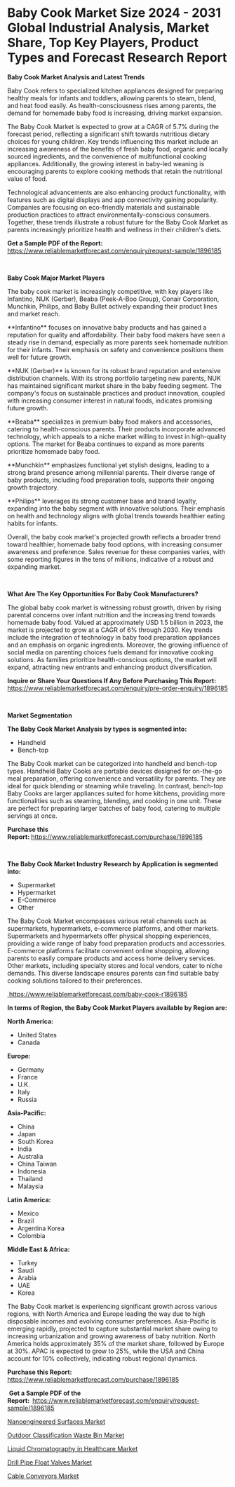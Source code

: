 <p><h1>Baby Cook Market Size 2024 - 2031 Global Industrial Analysis, Market Share, Top Key Players, Product Types and Forecast Research Report</h1></p><p><strong>Baby Cook Market Analysis and Latest Trends</strong></p>
<p><p>Baby Cook refers to specialized kitchen appliances designed for preparing healthy meals for infants and toddlers, allowing parents to steam, blend, and heat food easily. As health-consciousness rises among parents, the demand for homemade baby food is increasing, driving market expansion.</p><p>The Baby Cook Market is expected to grow at a CAGR of 5.7% during the forecast period, reflecting a significant shift towards nutritious dietary choices for young children. Key trends influencing this market include an increasing awareness of the benefits of fresh baby food, organic and locally sourced ingredients, and the convenience of multifunctional cooking appliances. Additionally, the growing interest in baby-led weaning is encouraging parents to explore cooking methods that retain the nutritional value of food.</p><p>Technological advancements are also enhancing product functionality, with features such as digital displays and app connectivity gaining popularity. Companies are focusing on eco-friendly materials and sustainable production practices to attract environmentally-conscious consumers. Together, these trends illustrate a robust future for the Baby Cook Market as parents increasingly prioritize health and wellness in their children's diets.</p></p>
<p><strong>Get a Sample PDF of the Report:&nbsp;</strong> <a href="https://www.reliablemarketforecast.com/enquiry/request-sample/1896185?utm_campaign=1080&utm_medium=2&utm_source=Github&utm_content=ia&utm_term=24102024&utm_id=baby-cook">https://www.reliablemarketforecast.com/enquiry/request-sample/1896185</a></p>
<p>&nbsp;</p>
<p><strong>Baby Cook Major Market Players</strong></p>
<p><p>The baby cook market is increasingly competitive, with key players like Infantino, NUK (Gerber), Beaba (Peek-A-Boo Group), Conair Corporation, Munchkin, Philips, and Baby Bullet actively expanding their product lines and market reach. </p><p>**Infantino** focuses on innovative baby products and has gained a reputation for quality and affordability. Their baby food makers have seen a steady rise in demand, especially as more parents seek homemade nutrition for their infants. Their emphasis on safety and convenience positions them well for future growth.</p><p>**NUK (Gerber)** is known for its robust brand reputation and extensive distribution channels. With its strong portfolio targeting new parents, NUK has maintained significant market share in the baby feeding segment. The company's focus on sustainable practices and product innovation, coupled with increasing consumer interest in natural foods, indicates promising future growth.</p><p>**Beaba** specializes in premium baby food makers and accessories, catering to health-conscious parents. Their products incorporate advanced technology, which appeals to a niche market willing to invest in high-quality options. The market for Beaba continues to expand as more parents prioritize homemade baby food.</p><p>**Munchkin** emphasizes functional yet stylish designs, leading to a strong brand presence among millennial parents. Their diverse range of baby products, including food preparation tools, supports their ongoing growth trajectory.</p><p>**Philips** leverages its strong customer base and brand loyalty, expanding into the baby segment with innovative solutions. Their emphasis on health and technology aligns with global trends towards healthier eating habits for infants.</p><p>Overall, the baby cook market's projected growth reflects a broader trend toward healthier, homemade baby food options, with increasing consumer awareness and preference. Sales revenue for these companies varies, with some reporting figures in the tens of millions, indicative of a robust and expanding market.</p></p>
<p>&nbsp;</p>
<p><strong>What Are The Key Opportunities For Baby Cook Manufacturers?</strong></p>
<p><p>The global baby cook market is witnessing robust growth, driven by rising parental concerns over infant nutrition and the increasing trend towards homemade baby food. Valued at approximately USD 1.5 billion in 2023, the market is projected to grow at a CAGR of 6% through 2030. Key trends include the integration of technology in baby food preparation appliances and an emphasis on organic ingredients. Moreover, the growing influence of social media on parenting choices fuels demand for innovative cooking solutions. As families prioritize health-conscious options, the market will expand, attracting new entrants and enhancing product diversification.</p></p>
<p><strong>Inquire or Share Your Questions If Any Before Purchasing This Report:</strong> <a href="https://www.reliablemarketforecast.com/enquiry/pre-order-enquiry/1896185?utm_campaign=1080&utm_medium=2&utm_source=Github&utm_content=ia&utm_term=24102024&utm_id=baby-cook">https://www.reliablemarketforecast.com/enquiry/pre-order-enquiry/1896185</a></p>
<p>&nbsp;</p>
<p><strong>Market Segmentation</strong></p>
<p><strong>The Baby Cook Market Analysis by types is segmented into:</strong></p>
<p><ul><li>Handheld</li><li>Bench-top</li></ul></p>
<p><p>The Baby Cook market can be categorized into handheld and bench-top types. Handheld Baby Cooks are portable devices designed for on-the-go meal preparation, offering convenience and versatility for parents. They are ideal for quick blending or steaming while traveling. In contrast, bench-top Baby Cooks are larger appliances suited for home kitchens, providing more functionalities such as steaming, blending, and cooking in one unit. These are perfect for preparing larger batches of baby food, catering to multiple servings at once.</p></p>
<p><strong>Purchase this Report:&nbsp;</strong><a href="https://www.reliablemarketforecast.com/purchase/1896185?utm_campaign=1080&utm_medium=2&utm_source=Github&utm_content=ia&utm_term=24102024&utm_id=baby-cook">https://www.reliablemarketforecast.com/purchase/1896185</a></p>
<p>&nbsp;</p>
<p><strong>The Baby Cook Market Industry Research by Application is segmented into:</strong></p>
<p><ul><li>Supermarket</li><li>Hypermarket</li><li>E-Commerce</li><li>Other</li></ul></p>
<p><p>The Baby Cook Market encompasses various retail channels such as supermarkets, hypermarkets, e-commerce platforms, and other markets. Supermarkets and hypermarkets offer physical shopping experiences, providing a wide range of baby food preparation products and accessories. E-commerce platforms facilitate convenient online shopping, allowing parents to easily compare products and access home delivery services. Other markets, including specialty stores and local vendors, cater to niche demands. This diverse landscape ensures parents can find suitable baby cooking solutions tailored to their preferences.</p></p>
<p><a href="https://www.reliablemarketforecast.com/baby-cook-r1896185?utm_campaign=1080&utm_medium=2&utm_source=Github&utm_content=ia&utm_term=24102024&utm_id=baby-cook">&nbsp;https://www.reliablemarketforecast.com/baby-cook-r1896185</a></p>
<p><strong>In terms of Region, the Baby Cook Market Players available by Region are:</strong></p>
<p>
    <p> <strong> North America: </strong>
        <ul>
            <li>United States</li>
            <li>Canada</li>
        </ul>
        </p> 
    <p> <strong> Europe: </strong>
        <ul>
            <li>Germany</li>
            <li>France</li>
            <li>U.K.</li>
            <li>Italy</li>
            <li>Russia</li>
        </ul>
        </p> 
    <p> <strong> Asia-Pacific: </strong>
        <ul>
            <li>China</li>
            <li>Japan</li>
            <li>South Korea</li>
            <li>India</li>
            <li>Australia</li>
            <li>China Taiwan</li>
            <li>Indonesia</li>
            <li>Thailand</li>
            <li>Malaysia</li>
        </ul>
        </p> 
    <p> <strong> Latin America: </strong>
        <ul>
            <li>Mexico</li>
            <li>Brazil</li>
            <li>Argentina Korea</li>
            <li>Colombia</li>
        </ul>
        </p> 
    <p> <strong> Middle East & Africa: </strong>
        <ul>
            <li>Turkey</li>
            <li>Saudi</li>
            <li>Arabia</li>
            <li>UAE</li>
            <li>Korea</li>
        </ul>
    </p>
    </p>
<p><p>The Baby Cook market is experiencing significant growth across various regions, with North America and Europe leading the way due to high disposable incomes and evolving consumer preferences. Asia-Pacific is emerging rapidly, projected to capture substantial market share owing to increasing urbanization and growing awareness of baby nutrition. North America holds approximately 35% of the market share, followed by Europe at 30%. APAC is expected to grow to 25%, while the USA and China account for 10% collectively, indicating robust regional dynamics.</p></p>
<p><strong>Purchase this Report: </strong><a href="https://www.reliablemarketforecast.com/purchase/1896185?utm_campaign=1080&utm_medium=2&utm_source=Github&utm_content=ia&utm_term=24102024&utm_id=baby-cook">https://www.reliablemarketforecast.com/purchase/1896185</a></p>
<p>&nbsp;<strong>Get a Sample PDF of the Report:&nbsp;&nbsp;</strong><a href="https://www.reliablemarketforecast.com/enquiry/request-sample/1896185?utm_campaign=1080&utm_medium=2&utm_source=Github&utm_content=ia&utm_term=24102024&utm_id=baby-cook">https://www.reliablemarketforecast.com/enquiry/request-sample/1896185</a></p>
<p><strong></strong></p>
<p><p><a href="https://www.linkedin.com/pulse/comprehensive-nanoengineered-surfaces-market-report-regional-ezh2f?utm_campaign=1080&utm_medium=2&utm_source=Github&utm_content=ia&utm_term=24102024&utm_id=baby-cook">Nanoengineered Surfaces Market</a></p><p><a href="https://github.com/lallietva4l/Market-Research-Report-List-1/blob/main/outdoor-classification-waste-bin-market.md?utm_campaign=1080&utm_medium=2&utm_source=Github&utm_content=ia&utm_term=24102024&utm_id=baby-cook">Outdoor Classification Waste Bin Market</a></p><p><a href="https://www.linkedin.com/pulse/digital-transformation-liquid-chromatography-healthcare-industry-jmwzf?utm_campaign=1080&utm_medium=2&utm_source=Github&utm_content=ia&utm_term=24102024&utm_id=baby-cook">Liquid Chromatography in Healthcare Market</a></p><p><a href="https://issuu.com/reportprime-2/docs/drill-pipe-float-valves-market-size_a5e1bc6992d22c?utm_campaign=1080&utm_medium=2&utm_source=Github&utm_content=ia&utm_term=24102024&utm_id=baby-cook">Drill Pipe Float Valves Market</a></p><p><a href="https://issuu.com/reportprime-2/docs/cable-conveyors-market-size-2030.pp_406982e83a5d84?utm_campaign=1080&utm_medium=2&utm_source=Github&utm_content=ia&utm_term=24102024&utm_id=baby-cook">Cable Conveyors Market</a></p></p>